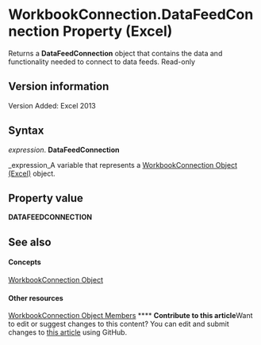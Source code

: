 
# WorkbookConnection.DataFeedConnection Property (Excel)

Returns a  **DataFeedConnection** object that contains the data and functionality needed to connect to data feeds. Read-only


## Version information

Version Added: Excel 2013 


## Syntax

 _expression_. **DataFeedConnection**

 _expression_A variable that represents a  [WorkbookConnection Object (Excel)](5974dd57-7671-cd55-3f8f-6a76fa938317.md) object.


## Property value

 **DATAFEEDCONNECTION**


## See also


#### Concepts


 [WorkbookConnection Object](5974dd57-7671-cd55-3f8f-6a76fa938317.md)
#### Other resources


 [WorkbookConnection Object Members](1c692856-1ddb-1d7d-4463-143cba3dfbe8.md)
****   **Contribute to this article**Want to edit or suggest changes to this content? You can edit and submit changes to  [this article](https://github.com/jhershey00/VBA_Excel_Test/OpenXMLCon/articles/0286c210-c035-8ff7-7b6b-cead08505f81.md) using GitHub.

